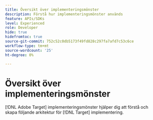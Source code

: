 ```yaml
---
title: Översikt över implementeringsmönster
description: Förstå hur implementeringsmönster används
feature: APIs/SDKs
level: Experienced
role: Developer
hide: true
hidefromtoc: true
source-git-commit: 752c52c0db5173f49fd828c297fa7afd7c53c6ce
workflow-type: tm+mt
source-wordcount: '25'
ht-degree: 0%

---
```


# Översikt över implementeringsmönster

[!DNL Adobe Target] implementeringsmönster hjälper dig att förstå och skapa följande arkitektur för [!DNL Target] implementering.

